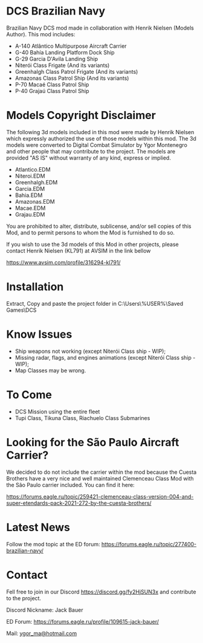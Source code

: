 # DCS Brazilian Navy
Brazilian Navy DCS mod made in collaboration with Henrik Nielsen (Models Author). This mod includes:

- A-140 Atlântico Multipurpose Aircraft Carrier 
- G-40 Bahía Landing Platform Dock Ship
- G-29 Garcia D'Avila Landing Ship
- Niterói Class Frigate (And its variants)
- Greenhalgh Class Patrol Frigate (And its variants)
- Amazonas Class Patrol Ship (And its variants)
- P-70 Macaé Class Patrol Ship
- P-40 Grajaú Class Patrol Ship

# Models Copyright Disclaimer
The following 3d models included in this mod were made by Henrik Nielsen which expressly authorized the use of those models within this mod. The 3d models were converted to Digital Combat Simulator by Ygor Montenegro and other people that may contribute to the project. The models are provided "AS IS" without warranty of any kind, express or implied.

- Atlantico.EDM
- Niteroi.EDM
- Greenhalgh.EDM
- Garcia.EDM
- Bahia.EDM
- Amazonas.EDM
- Macae.EDM
- Grajau.EDM

You are prohibited to alter, distribute, sublicense, and/or sell copies of this Mod, and to permit persons to whom the Mod is furnished to do so.

If you wish to use the 3d models of this Mod in other projects, please contact Henrik Nielsen (KL791) at AVSIM in the link bellow

https://www.avsim.com/profile/316294-kl791/

# Installation
Extract, Copy and paste the project folder in C:\Users\\%USER%\Saved Games\DCS

# Know Issues
- Ship weapons not working (except Niterói Class ship - WIP);
- Missing radar, flags, and engines animations (except Niterói Class ship - WIP);
- Map Classes may be wrong.

# To Come
- DCS Mission using the entire fleet
- Tupi Class, Tikuna Class, Riachuelo Class Submarines

# Looking for the São Paulo Aircraft Carrier?
We decided to do not include the carrier within the mod because the Cuesta Brothers have a very nice and well maintained Clemenceau Class Mod with the São Paulo carrier included. You can find it here:

https://forums.eagle.ru/topic/259421-clemenceau-class-version-004-and-super-etendards-pack-2021-272-by-the-cuesta-brothers/

# Latest News
Follow the mod topic at the ED forum: https://forums.eagle.ru/topic/277400-brazilian-navy/

# Contact
Fell free to join in our Discord https://discord.gg/fy2HjSUN3x and contribute to the project.

Discord Nickname: Jack Bauer

ED Forum: https://forums.eagle.ru/profile/109615-jack-bauer/

Mail: ygor_ma@hotmail.com
